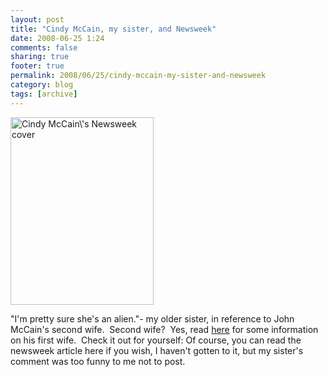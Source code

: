 ```yaml
---
layout: post
title: "Cindy McCain, my sister, and Newsweek"
date: 2008-06-25 1:24
comments: false
sharing: true
footer: true
permalink: 2008/06/25/cindy-mccain-my-sister-and-newsweek
category: blog
tags: [archive]
---
```

<p><a href="/sites/default/files/2008/06/cindynewsweek.jpg"><img alt="Cindy McCain\'s Newsweek cover" class="size-medium wp-image-12 alignright" height="300" src="/sites/default/files/2008/06/cindynewsweek.jpg?w=229" width="229" /></a></p><p>&quot;I&#39;m pretty sure she&#39;s an alien.&quot;- my older sister, in reference to John McCain&#39;s second wife.&nbsp; Second wife?&nbsp; Yes, read <a href="http://www.dailymail.co.uk/femail/article-1024927/The-wife-John-McCain-callously-left-behind.html">here</a> for some information on his first wife.&nbsp; Check it out for yourself: Of course, you can read the newsweek article here if you wish, I haven&#39;t gotten to it, but my sister&#39;s comment was too funny to me not to post.</p>